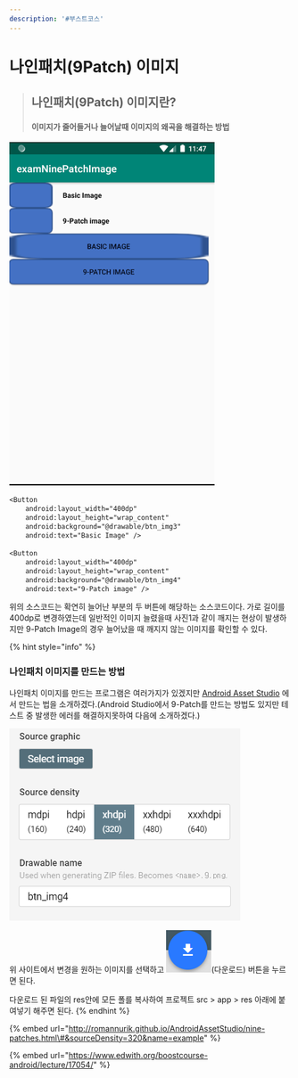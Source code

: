 ```yaml
---
description: '#부스트코스'
---
```


# 나인패치\(9Patch\) 이미지

> ## **나인패치\(9Patch\) 이미지란?** 
>
> #### 이미지가 줄어들거나 늘어날때 이미지의 왜곡을 해결하는 방법

![&#xC0AC;&#xC9C4;1 - 9Patch](../.gitbook/assets/image%20%289%29.png)

```text
<Button
    android:layout_width="400dp"
    android:layout_height="wrap_content"
    android:background="@drawable/btn_img3"
    android:text="Basic Image" />

<Button
    android:layout_width="400dp"
    android:layout_height="wrap_content"
    android:background="@drawable/btn_img4"
    android:text="9-Patch image" />
```

위의 소스코드는 확연히 늘어난 부분의 두 버튼에 해당하는 소스코드이다. 가로 길이를 400dp로 변경하였는데 일반적인 이미지 늘렸을때 사진1과 같이 깨지는 현상이 발생하지만 9-Patch Image의 경우 늘어났을 때 깨지지 않는 이미지를 확인할 수 있다.

{% hint style="info" %}
### **나인패치 이미지를 만드는 방법**

나인패치 이미지를 만드는 프로그램은 여러가지가 있겠지만 [Android Asset Studio](http://romannurik.github.io/AndroidAssetStudio/nine-patches.html#&sourceDensity=320&name=example) 에서 만드는 법을 소개하겠다.\(Android Studio에서 9-Patch를 만드는 방법도 있지만 테스트 중 발생한 에러를 해결하지못하여 다음에 소개하겠다.\)

![&#xC0AC;&#xC9C4; &#xBD88;&#xB7EC;&#xC624;&#xAE30;](../.gitbook/assets/image.png)

위 사이트에서 변경을 원하는 이미지를 선택하고 ![](../.gitbook/assets/image%20%284%29.png)\(다운로드\) 버튼을 누르면 된다.

다운로드 된 파일의 res안에 모든 폴를 복사하여 프로젝트 src &gt; app &gt; res 아래에 붙여넣기 해주면 된다. 
{% endhint %}

{% embed url="http://romannurik.github.io/AndroidAssetStudio/nine-patches.html\#&sourceDensity=320&name=example" %}

{% embed url="https://www.edwith.org/boostcourse-android/lecture/17054/" %}

